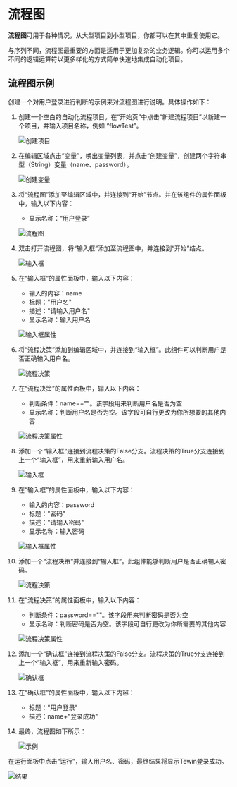 # 流程图 
**流程图**可用于各种情况，从大型项目到小型项目，你都可以在其中重复使用它。

与序列不同，流程图最重要的方面是适用于更加复杂的业务逻辑。你可以运用多个不同的逻辑运算符以更多样化的方式简单快速地集成自动化项目。 

## 流程图示例 
创建一个对用户登录进行判断的示例来对流程图进行说明。具体操作如下：

1. 创建一个空白的自动化流程项目。在“开始页”中点击“新建流程项目”以新建一个项目，并输入项目名称，例如 “flowTest”。 

    ![创建项目](https://docimages.blob.core.chinacloudapi.cn/images/Studio/typeOfWorkflow/createiteminflow20201019.png)

2. 在编辑区域点击“变量”，唤出变量列表，并点击“创建变量”，创建两个字符串型（String）变量（name、password）。

    ![创建变量](https://docimages.blob.core.chinacloudapi.cn/images/Studio/typeOfWorkflow/flow-createVariables.png)

3. 将“流程图”添加至编辑区域中，并连接到“开始”节点。并在该组件的属性面板中，输入以下内容：
     * 显示名称：“用户登录”

    ![流程图](https://docimages.blob.core.chinacloudapi.cn/images/Studio/typeOfWorkflow/createiteminflow20201019.png)

4. 双击打开流程图，将“输入框”添加至流程图中，并连接到“开始”结点。

    ![输入框](https://docimages.blob.core.chinacloudapi.cn/images/Studio/typeOfWorkflow/inputboxinflowchart20201019.png)

5. 在“输入框”的属性面板中，输入以下内容： 
    * 输入的内容：name 
    * 标题："用户名"
    * 描述："请输入用户名" 
    * 显示名称：输入用户名 

    ![输入框属性](https://docimages.blob.core.chinacloudapi.cn/images/Studio/typeOfWorkflow/flow-input1Properties.png)

6. 将“流程决策”添加到编辑区域中，并连接到“输入框”。此组件可以判断用户是否正确输入用户名。 

    ![流程决策](https://docimages.blob.core.chinacloudapi.cn/images/Studio/typeOfWorkflow/flowdecisioninflow20201019.png)

7. 在“流程决策”的属性面板中，输入以下内容： 
    * 判断条件：name==""。该字段用来判断用户名是否为空 
    * 显示名称：判断用户名是否为空。该字段可自行更改为你所想要的其他内容 

    ![流程决策属性](https://docimages.blob.core.chinacloudapi.cn/images/Studio/typeOfWorkflow/flow-decision1Properties.png)

8. 添加一个“输入框”连接到流程决策的False分支。流程决策的True分支连接到上一个“输入框”，用来重新输入用户名。

    ![输入框](https://docimages.blob.core.chinacloudapi.cn/images/Studio/typeOfWorkflow/inputbox2inflow20201019.png)

9. 在“输入框”的属性面板中，输入以下内容： 
    * 输入的内容：password 
    * 标题："密码"
    * 描述："请输入密码"
    * 显示名称：输入密码 

    ![输入框属性](https://docimages.blob.core.chinacloudapi.cn/images/Studio/typeOfWorkflow/flow-input2Properties.png)

10. 添加一个“流程决策”并连接到“输入框”。此组件能够判断用户是否正确输入密码。 

    ![流程决策](https://docimages.blob.core.chinacloudapi.cn/images/Studio/typeOfWorkflow/decision2inflow20201019.png)

11. 在“流程决策”的属性面板中，输入以下内容： 
    * 判断条件：password==""。该字段用来判断密码是否为空 
    * 显示名称：判断密码是否为空。该字段可自行更改为你所需要的其他内容 

    ![流程决策属性](https://docimages.blob.core.chinacloudapi.cn/images/Studio/typeOfWorkflow/flow-decision2Properties.png)

12. 添加一个“确认框”连接到流程决策的False分支。流程决策的True分支连接到上一个“输入框”，用来重新输入密码。 

    ![确认框](https://docimages.blob.core.chinacloudapi.cn/images/Studio/typeOfWorkflow/comfirmbox2inflow20201019.png)

13. 在“确认框”的属性面板中，输入以下内容： 
    * 标题："用户登录"
    * 描述：name+"登录成功" 

14. 最终，流程图如下所示： 

    ![示例](https://docimages.blob.core.chinacloudapi.cn/images/Studio/typeOfWorkflow/flow-example.PNG)

在运行面板中点击“运行”，输入用户名、密码，最终结果将显示Tewin登录成功。 

 ![结果](https://docimages.blob.core.chinacloudapi.cn/images/Studio/typeOfWorkflow/loginsucess20201019.png)

